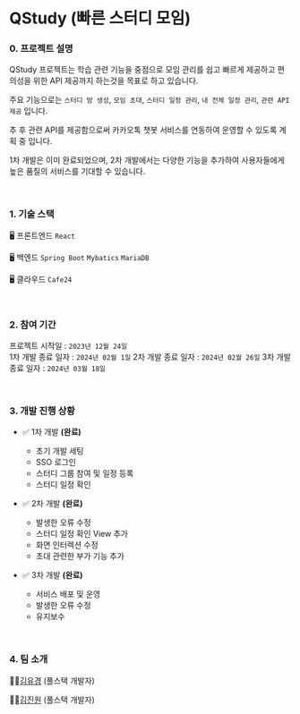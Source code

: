 # QStudy (빠른 스터디 모임)

### 0. 프로젝트 설명

QStudy 프로젝트는 학습 관련 기능을 중점으로 모임 관리를 쉽고 빠르게 제공하고 편의성을 위한 API 제공까지 하는것을 목표로 하고 있습니다.

주요 기능으로는 ```스터디 방 생성```, ```모임 초대```, ```스터디 일정 관리```, ```내 전체 일정 관리```, ```관련 API 제공``` 입니다.

추 후 관련 API를 제공함으로써 카카오톡 챗봇 서비스를 연동하여 운영할 수 있도록 계획 중 입니다.

1차 개발은 이미 완료되었으며, 2차 개발에서는 다양한 기능을 추가하여 사용자들에게 높은 품질의 서비스를 기대할 수 있습니다.

<br/>

### 1. 기술 스택

🖥️ 프론트엔드 
```React```

🖥️ 백엔드
```Spring Boot``` ```Mybatics``` ```MariaDB```

🖥️ 클라우드
``` Cafe24 ```

<br/>

### 2. 참여 기간

프로젝트 시작일 : ```2023년 12월 24일``` <br/>
1차 개발 종료 일자 : ```2024년 02월 1일```
2차 개발 종료 일자 : ```2024년 02월 26일```
3차 개발 종료 일자 : ```2024년 03월 18일```

<br/>

### 3. 개발 진행 상황

- ✅ 1차 개발 **(완료)** 
  - 초기 개발 세팅
  - SSO 로그인
  - 스터디 그룹 참여 및 일정 등록
  - 스터디 일정 확인
  
- ✅ 2차 개발 **(완료)**
   - 발생한 오류 수정
   - 스터디 일정 확인 View 추가
   - 화면 인터렉션 수정
   - 초대 관련한 부가 기능 추가
 
- ✅ 3차 개발 **(완료)**
   - 서비스 배포 및 운영
   - 발생한 오류 수정
   - 유지보수
 
<br/>

### 4. 팀 소개
👩‍💻[김유경](https://github.com/iam6ukk) (풀스택 개발자)

👨‍💻[김진원](https://github.com/hdev1004) (풀스택 개발자)
